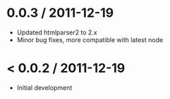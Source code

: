 0.0.3 / 2011-12-19
==================

  * Updated htmlparser2 to 2.x
  * Minor bug fixes, more compatible with latest node

< 0.0.2 / 2011-12-19
==================

  * Initial development
